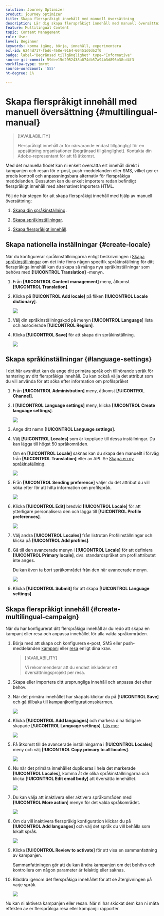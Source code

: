 ```yaml
---
solution: Journey Optimizer
product: journey optimizer
title: Skapa flerspråkigt innehåll med manuell översättning
description: Lär dig skapa flerspråkigt innehåll med manuell översättning i Journey Optimizer
feature: Multilingual Content
topic: Content Management
role: User
level: Beginner
keywords: komma igång, börja, innehåll, experimentera
exl-id: 6244d717-fbd6-468e-9164-60451d0d62f0
badge: label="Begränsad tillgänglighet" type="Informative"
source-git-commit: 59dee15d2952438a074db57a94b3d896b38cd4f3
workflow-type: tm+mt
source-wordcount: '555'
ht-degree: 1%

---
```


# Skapa flerspråkigt innehåll med manuell översättning {#multilingual-manual}

>[!AVAILABILITY]
>
>Flerspråkigt innehåll är för närvarande endast tillgängligt för en uppsättning organisationer (begränsad tillgänglighet). Kontakta din Adobe-representant för att få åtkomst.

Med det manuella flödet kan ni enkelt översätta ert innehåll direkt i kampanjen och resan för e-post, push-meddelanden eller SMS, vilket ger er precis kontroll och anpassningsbara alternativ för flerspråkiga meddelanden. Dessutom kan du enkelt importera redan befintligt flerspråkigt innehåll med alternativet Importera HTML.

Följ de här stegen för att skapa flerspråkigt innehåll med hjälp av manuell översättning:

1. [Skapa din språkinställning](#create-locale).

1. [Skapa språkinställningar](#create-language-settings).

1. [Skapa flerspråkigt innehåll](#create-a-multilingual-campaign).

## Skapa nationella inställningar {#create-locale}

När du konfigurerar språkinställningarna enligt beskrivningen i [Skapa språkinställningar](#language-settings) om det inte finns någon specifik språkinställning för ditt flerspråkiga innehåll kan du skapa så många nya språkinställningar som behövs med **[!UICONTROL Translation]** -menyn.

1. Från **[!UICONTROL Content management]** meny, åtkomst **[!UICONTROL Translation]**.

1. Klicka på **[!UICONTROL Add locale]** på fliken **[!UICONTROL Locale dictionary]**.

   ![](assets/locale_1.png)

1. Välj din språkinställningskod på menyn **[!UICONTROL Language]** lista och associerade **[!UICONTROL Region]**.

1. Klicka **[!UICONTROL Save]** för att skapa din språkinställning.

   ![](assets/locale_2.png)

## Skapa språkinställningar {#language-settings}

I det här avsnittet kan du ange ditt primära språk och tillhörande språk för hantering av ditt flerspråkiga innehåll. Du kan också välja det attribut som du vill använda för att söka efter information om profilspråket

1. Från **[!UICONTROL Administration]** meny, åtkomst **[!UICONTROL Channel]**.

1. I **[!UICONTROL Language settings]** meny, klicka **[!UICONTROL Create language settings]**.

   ![](assets/multilingual-settings-1.png)

1. Ange ditt namn **[!UICONTROL Language settings]**.

1. Välj **[!UICONTROL Locales]** som är kopplade till dessa inställningar. Du kan lägga till högst 50 språkområden.

   Om en **[!UICONTROL Locale]** saknas kan du skapa den manuellt i förväg från **[!UICONTROL Translation]** eller av API. Se [Skapa en ny språkinställning](#create-locale).

   ![](assets/multilingual-settings-2.png)

1. Från **[!UICONTROL Sending preference]** väljer du det attribut du vill söka efter för att hitta information om profilspråk.

   ![](assets/multilingual-settings-3.png)

1. Klicka **[!UICONTROL Edit]** bredvid **[!UICONTROL Locale]** för att ytterligare personalisera den och lägga till **[!UICONTROL Profile preferences]**.

   ![](assets/multilingual-settings-4.png)

1. Välj andra **[!UICONTROL Locales]** från listrutan Profilinställningar och klicka på **[!UICONTROL Add profiles]**.

1. Gå till den avancerade menyn i **[!UICONTROL Locale]** för att definiera **[!UICONTROL Primary locale]**, dvs. standardspråket om profilattributet inte anges.

   Du kan även ta bort språkområdet från den här avancerade menyn.

   ![](assets/multilingual-settings-5.png)

1. Klicka **[!UICONTROL Submit]** för att skapa **[!UICONTROL Language settings]**.

<!--
1. Access the **[!UICONTROL Channel surfaces]** menu and create a new channel surface or select an existing one.


1. In the **[!UICONTROL Header parameters]** section, select the **[!UICONTROL Enable multilingual]** option.

1. Select your **[!UICONTROL Locales dictionary]** and add as many as needed.
-->

## Skapa flerspråkigt innehåll {#create-multilingual-campaign}

När du har konfigurerat ditt flerspråkiga innehåll är du redo att skapa en kampanj eller resa och anpassa innehållet för alla valda språkområden.

1. Börja med att skapa och konfigurera e-post, SMS eller push-meddelanden [kampanj](../campaigns/create-campaign.md) eller [resa](../building-journeys/journeys-message.md) enligt dina krav.

   >[!AVAILABILITY]
   >
   >Vi rekommenderar att du endast inkluderar ett översättningsprojekt per resa.

1. Skapa eller importera ditt ursprungliga innehåll och anpassa det efter behov.

1. När det primära innehållet har skapats klickar du på **[!UICONTROL Save]** och gå tillbaka till kampanjkonfigurationsskärmen.

   ![](assets/multilingual-campaign-2.png)

1. Klicka **[!UICONTROL Add languages]** och markera dina tidigare skapade **[!UICONTROL Language settings]**. [Läs mer](#create-language-settings)

   ![](assets/multilingual-campaign-3.png)

1. Få åtkomst till de avancerade inställningarna i **[!UICONTROL Locales]** meny och välj **[!UICONTROL Copy primary to all locales]**.

   ![](assets/multilingual-campaign-4.png)

1. Nu när det primära innehållet dupliceras i hela det markerade  **[!UICONTROL Locales]**, komma åt de olika språkinställningarna och klicka **[!UICONTROL Edit email body]** att översätta innehållet.

   ![](assets/multilingual-campaign-5.png)

1. Du kan välja att inaktivera eller aktivera språkområden med **[!UICONTROL More action]** menyn för det valda språkområdet.

   ![](assets/multilingual-campaign-6.png)

1. Om du vill inaktivera flerspråkig konfiguration klickar du på **[!UICONTROL Add languages]** och välj det språk du vill behålla som lokalt språk.

   ![](assets/multilingual-campaign-7.png)

1. Klicka **[!UICONTROL Review to activate]** för att visa en sammanfattning av kampanjen.

   Sammanfattningen gör att du kan ändra kampanjen om det behövs och kontrollera om någon parameter är felaktig eller saknas.

1. Bläddra igenom det flerspråkiga innehållet för att se återgivningen på varje språk.

   ![](assets/multilingual-campaign-8.png)

Nu kan ni aktivera kampanjen eller resan. När ni har skickat dem kan ni mäta effekten av er flerspråkiga resa eller kampanj i rapporter.

<!--
# Create a multilingual journey {#create-multilingual-journey}

1. Create your journey with a Delivery and personalize your content as needed.
1. From your delivery action, click Edit content.
1. Click Add languages.

-->

